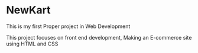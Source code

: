 # NewKart
This is my first Proper project in Web Development

This project focuses on front end development, Making an E-commerce site using HTML and CSS
